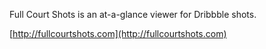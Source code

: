Full Court Shots is an at-a-glance viewer for Dribbble shots.

[http://fullcourtshots.com](http://fullcourtshots.com)

